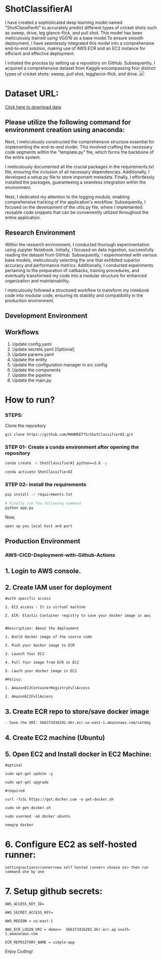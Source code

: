 # ShotClassifierAI
I have created a sophisticated deep learning model named "ShotClassifierAI" to accurately predict different types of cricket shots such as sweep, drive, leg glance-flick, and pull shot. This model has been meticulously trained using VGG16 as a base model.To ensure smooth deployment, I have seamlessly integrated this model into a comprehensive end-to-end solution, making use of AWS ECR and an EC2 instance for efficient and effective deployment.

I initiated the process by setting up a repository on GitHub. Subsequently, I acquired a comprehensive dataset from Kaggle encompassing four distinct types of cricket shots: sweep, pull shot, legglance-flick, and drive.
<img src="sampleV.gif">
# Dataset URL:
[Click here to download data](https://github.com/MANMEET75/ShotClassifierAI/raw/main/data/Cricket.zip)

## Please utilize the following command for environment creation using anaconda:

Next, I meticulously constructed the comprehensive structure essential for implementing the end-to-end model. This involved crafting the necessary code segments within the "template.py" file, which forms the backbone of the entire system.

I meticulously documented all the crucial packages in the requirements.txt file, ensuring the inclusion of all necessary dependencies. Additionally, I developed a setup.py file to store important metadata. Finally, I effortlessly installed the packages, guaranteeing a seamless integration within the environment.



Next, I dedicated my attention to the logging module, enabling comprehensive tracking of the application's workflow. Subsequently, I focused on the development of the utils.py file, where I implemented reusable code snippets that can be conveniently utilized throughout the entire application.

## Research Environment

Within the research environment, I conducted thorough experimentation using Jupyter Notebook. Initially, I focused on data ingestion, successfully reading the dataset from GitHub. Subsequently, I experimented with various base models, meticulously selecting the one that exhibited superior accuracy and performance metrics. Additionally, I conducted experiments pertaining to the preparation of callbacks, training procedures, and eventually transformed my code into a modular structure for enhanced organization and maintainability.

I meticulously followed a structured workflow to transform my notebook code into modular code, ensuring its stability and compatibility in the production environment.
## Development Environment
## Workflows

1. Update config.yaml
2. Update secrets.yaml [Optional]
3. Update params.yaml
4. Update the entity
5. Update the configuration manager in src config
6. Update the components
7. Update the pipeline 
8. Update the main.py


# How to run?
### STEPS:

Clone the repository

```bash
git clone https://github.com/MANMEET75/ShotClassifierAI.git
```
### STEP 01- Create a conda environment after opening the repository

```bash
conda create -n ShotClassifierAI python==3.8 -y
```

```bash
conda activate ShotClassifierAI
```


### STEP 02- install the requirements
```bash
pip install -r requirements.txt
```


```bash
# Finally run the following command
python app.py
```

Now,
```bash
open up you local host and port
```


## Production Environment
### AWS-CICD-Deployment-with-Github-Actions

## 1. Login to AWS console.

## 2. Create IAM user for deployment

	#with specific access

	1. EC2 access : It is virtual machine

	2. ECR: Elastic Container registry to save your docker image in aws


	#Description: About the deployment

	1. Build docker image of the source code

	2. Push your docker image to ECR

	3. Launch Your EC2 

	4. Pull Your image from ECR in EC2

	5. Lauch your docker image in EC2

	#Policy:

	1. AmazonEC2ContainerRegistryFullAccess

	2. AmazonEC2FullAccess

	
## 3. Create ECR repo to store/save docker image
    - Save the URI: 566373416292.dkr.ecr.us-east-1.amazonaws.com/catdog

	
## 4. Create EC2 machine (Ubuntu) 

## 5. Open EC2 and Install docker in EC2 Machine:
	
	
	#optinal

	sudo apt-get update -y

	sudo apt-get upgrade
	
	#required

	curl -fsSL https://get.docker.com -o get-docker.sh

	sudo sh get-docker.sh

	sudo usermod -aG docker ubuntu

	newgrp docker
	
# 6. Configure EC2 as self-hosted runner:
    setting>actions>runner>new self hosted runner> choose os> then run command one by one


# 7. Setup github secrets:

    AWS_ACCESS_KEY_ID=

    AWS_SECRET_ACCESS_KEY=

    AWS_REGION = us-east-1

    AWS_ECR_LOGIN_URI = demo>>  566373416292.dkr.ecr.ap-south-1.amazonaws.com

    ECR_REPOSITORY_NAME = simple-app

Enjoy Coding!
